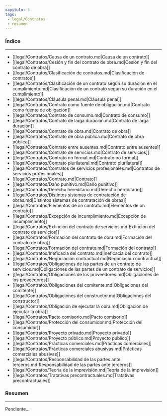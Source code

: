 ```yaml
---
capitulo: 3
tags: 
 - legal/Contratos
 - resumen
---
```

### Índice
---
 * [[legal/Contratos/Causa de un contrato.md|Causa de un contrato]]
 * [[legal/Contratos/Cesión y fin del contrato de obra.md|Cesión y fin del contrato de obra]]
 * [[legal/Contratos/Clasificación de contratos.md|Clasificación de contratos]]
 * [[legal/Contratos/Clasificación de un contrato según su duración en el cumplimiento.md|Clasificación de un contrato según su duración en el cumplimiento]]
 * [[legal/Contratos/Cláusula penal.md|Cláusula penal]]
 * [[legal/Contratos/Contrato como fuente de obligación.md|Contrato como fuente de obligación]]
 * [[legal/Contratos/Contrato de consumo.md|Contrato de consumo]]
 * [[legal/Contratos/Contrato de larga duración.md|Contrato de larga duración]]
 * [[legal/Contratos/Contrato de obra.md|Contrato de obra]]
 * [[legal/Contratos/Contrato de obra pública.md|Contrato de obra pública]]
 * [[legal/Contratos/Contrato entre ausentes.md|Contrato entre ausentes]]
 * [[legal/Contratos/Contrato de servicios.md|Contrato de servicios]]
 * [[legal/Contratos/Contrato no formal.md|Contrato no formal]]
 * [[legal/Contratos/Contrato plurilateral.md|Contrato plurilateral]]
 * [[legal/Contratos/Contratos de servicios profesionales.md|Contratos de servicios profesionales]]
 * [[legal/Contratos/Contrato.md|Contrato]]
 * [[legal/Contratos/Daño punitivo.md|Daño punitivo]]
 * [[legal/Contratos/Derecho hereditario.md|Derecho hereditario]]
 * [[legal/Contratos/Distintos sistemas de contratación de obras.md|Distintos sistemas de contratación de obras]]
 * [[legal/Contratos/Elementos de un contrato.md|Elementos de un contrato]]
 * [[legal/Contratos/Excepción de incumplimiento.md|Excepción de incumplimiento]]
 * [[legal/Contratos/Extinción del contrato de servicios.md|Extinción del contrato de servicios]]
 * [[legal/Contratos/Formación del contrato de obra.md|Formación del contrato de obra]]
 * [[legal/Contratos/Formación del contrato.md|Formación del contrato]]
 * [[legal/Contratos/Ineficacia del contrato.md|Ineficacia del contrato]]
 * [[legal/Contratos/Negociación contractual.md|Negociación contractual]]
 * [[legal/Contratos/Obligaciones de las partes de un contrato de servicios.md|Obligaciones de las partes de un contrato de servicios]]
 * [[legal/Contratos/Obligaciones de los proveedores.md|Obligaciones de los proveedores]]
 * [[legal/Contratos/Obligaciones del comitente.md|Obligaciones del comitente]]
 * [[legal/Contratos/Obligaciones del constructor.md|Obligaciones del constructor]]
 * [[legal/Contratos/Obligación de ejecutar la obra.md|Obligación de ejecutar la obra]]
 * [[legal/Contratos/Pacto comisorio.md|Pacto comisorio]]
 * [[legal/Contratos/Protección del consumidor.md|Protección del consumidor]]
 * [[legal/Contratos/Proyecto privado.md|Proyecto privado]]
 * [[legal/Contratos/Proyecto público.md|Proyecto público]]
 * [[legal/Contratos/Prácticas comerciales.md|Prácticas comerciales]]
 * [[legal/Contratos/Prácticas comerciales abusivas.md|Prácticas comerciales abusivas]]
 * [[legal/Contratos/Responsabilidad de las partes ante terceros.md|Responsabilidad de las partes ante terceros]]
 * [[legal/Contratos/Teoría de la imprevisión.md|Teoría de la imprevisión]]
 * [[legal/Contratos/Tratativas precontractuales.md|Tratativas precontractuales]]

### Resumen
---
Pendiente...